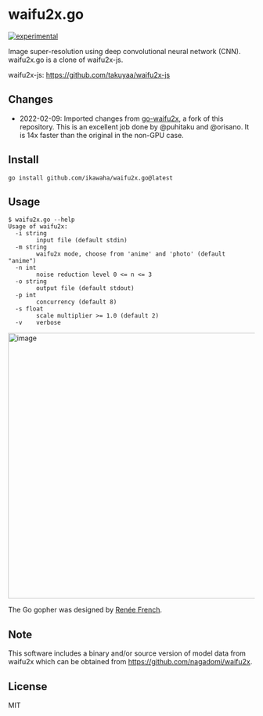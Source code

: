 waifu2x.go
===

[![experimental](http://badges.github.io/stability-badges/dist/experimental.svg)](http://github.com/badges/stability-badges)

Image super-resolution using deep convolutional neural network (CNN).
waifu2x.go is a clone of waifu2x-js.

waifu2x-js: https://github.com/takuyaa/waifu2x-js

Changes
---
* 2022-02-09: Imported changes from [go-waifu2x](https://github.com/puhitaku/go-waifu2x), a fork of this repository. This is an excellent job done by @puhitaku and @orisano. It is 14x faster than the original in the non-GPU case.

Install
---

```shell
go install github.com/ikawaha/waifu2x.go@latest
```

Usage
---

```shell
$ waifu2x.go --help
Usage of waifu2x:
  -i string
    	input file (default stdin)
  -m string
    	waifu2x mode, choose from 'anime' and 'photo' (default "anime")
  -n int
    	noise reduction level 0 <= n <= 3
  -o string
    	output file (default stdout)
  -p int
    	concurrency (default 8)
  -s float
    	scale multiplier >= 1.0 (default 2)
  -v	verbose
```

<img width="542" alt="image" src="https://user-images.githubusercontent.com/4232165/155845021-83a90df6-5324-4511-94fc-2d9d4a00273c.png">

The Go gopher was designed by [Renée French](https://reneefrench.blogspot.com/).

Note
---

This software includes a binary and/or source version of model data from waifu2x which can be obtained from https://github.com/nagadomi/waifu2x.

License
---

MIT
